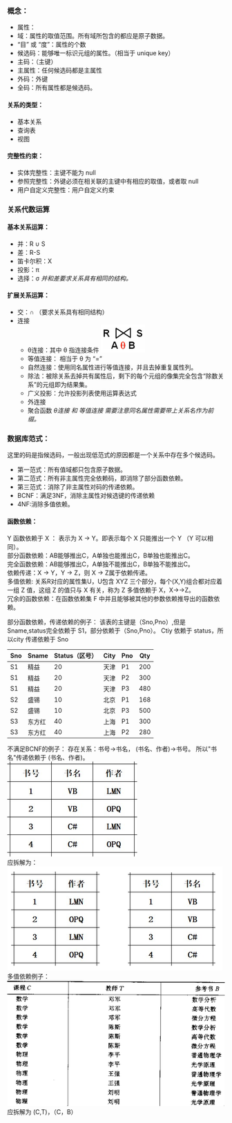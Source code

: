 ### 概念：
- 属性：
- 域：属性的取值范围。所有域所包含的都应是原子数据。
- “目” 或 “度”：属性的个数
- 候选码：能够唯一标识元组的属性。（相当于 unique key）
- 主码：（主键）
- 主属性：任何候选码都是主属性
- 外码：外键
- 全码：所有属性都是候选码。

#### 关系的类型：
- 基本关系
- 查询表
- 视图

#### 完整性约束：
- 实体完整性：主键不能为 null
- 参照完整性：外键必须在相关联的主键中有相应的取值，或者取 null
- 用户自定义完整性：用户自定义约束

### 关系代数运算
#### 基本关系运算：
- 并：R ∪ S
- 差：R-S
- 笛卡尔积：X
- 投影：π
- 选择：σ
*并和差要求关系具有相同的结构。*
#### 扩展关系运算：
- 交：∩ （要求关系具有相同结构）
- 连接
  - θ连接：其中 θ 指连接条件 ![](img/θ连接.png)
  - 等值连接： 相当于 θ 为 “=”
  - 自然连接：使用同名属性进行等值连接，并且去掉重复属性列。
  - 除法：被除关系去掉共有属性后，剩下的每个元组的像集完全包含“除数关系”的元组即为结果集。
  - 广义投影：允许投影列表使用运算表达式
  - 外连接
  - 聚合函数
*θ连接 和 等值连接 需要注意同名属性需要带上关系名作为前缀。*

### 数据库范式：
这里的码是指候选码，一般出现低范式的原因都是一个关系中存在多个候选码。
- 第一范式：所有值域都只包含原子数据。
- 第二范式：所有非主属性完全依赖码，即消除了部分函数依赖。
- 第三范式：消除了非主属性对码的传递依赖。
- BCNF：满足3NF，消除主属性对候选键的传递依赖
- 4NF:消除多值依赖。
#### 函数依赖：

Y 函数依赖于 X ： 表示为 X → Y。即表示每个 X 只能推出一个 Y （Y 可以相同）。<br>
部分函数依赖：AB能够推出C，A单独也能推出C，B单独也能推出C。<br>
完全函数依赖：AB能够推出C，A单独不能推出C，B单独不能推出C。<br>
依赖传递：X → Y，Y → Z，则 X → Z属于依赖传递。<br>
多值依赖: 关系R对应的属性集U，U包含 XYZ 三个部分，每个(X,Y)组合都对应着一组 Z 值，这组 Z 的值只与 X 有关，称为 Z 多值依赖于 X，X→→Z。<br>
冗余的函数依赖：在函数依赖集 F 中并且能够被其他的参数依赖推导出的函数依赖。<br>

部分函数依赖，传递依赖的例子：
该表的主键是（Sno,Pno）,但是 Sname,status完全依赖于 S1，部分依赖于（Sno,Pno）。
Ctiy 依赖于 status，所以city 传递依赖于 Sno

| Sno | Sname  | Status（区号） | City | Pno | Qty |
| --- | ------ | -------------- | ---- | --- | --- |
| S1  | 精益   | 20             | 天津 | P1  | 200 |
| S1  | 精益   | 20             | 天津 | P2  | 300 |
| S1  | 精益   | 20             | 天津 | P3  | 480 |
| S2  | 盛锡   | 10             | 北京 | P1  | 168 |
| S2  | 盛锡   | 10             | 北京 | P3  | 500 |
| S3  | 东方红 | 40             | 上海 | P1  | 300 |
| S3  | 东方红 | 40             | 上海 | P2  | 280 |



不满足BCNF的例子：
存在关系：书号→书名， (书名、作者)→书号。
所以"书名"传递依赖于 (书名、作者)。<br>
![](img/函数依赖例子1.png)<br>
应拆解为：<br>
![](img/函数依赖例子2.png)<br>
多值依赖例子：<br>
![](img/函数依赖例子3.png)<br>
应拆解为 (C,T)，（C，B）
